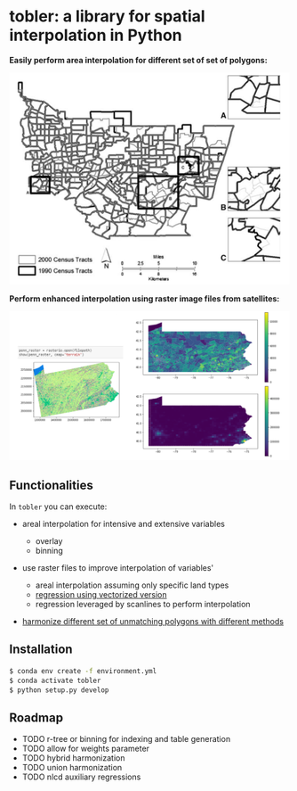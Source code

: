 # tobler: a library for spatial interpolation in Python

**Easily perform area interpolation for different set of set of polygons:**

![](figs/toy_census_tracts_example.png)

**Perform enhanced interpolation using raster image files from satellites:**

![](figs/raster_lattice_example.png)

## Functionalities

In `tobler` you can execute:

* areal interpolation for intensive and extensive variables
	+ overlay
	+ binning
	
* use raster files to improve interpolation of variables'
    + areal interpolation assuming only specific land types
    + [regression using vectorized version](https://github.com/spatialucr/tobler/blob/master/examples/vectorized_raster_example.ipynb)
    + regression leveraged by scanlines to perform interpolation

* [harmonize different set of unmatching polygons with different methods](https://github.com/spatialucr/tobler/blob/master/examples/harmonizing_community_example.ipynb)

## Installation

```bash
$ conda env create -f environment.yml
$ conda activate tobler 
$ python setup.py develop
```

## Roadmap

* TODO r-tree or binning for indexing and table generation
* TODO allow for weights parameter
* TODO hybrid harmonization
* TODO union harmonization
* TODO nlcd auxiliary regressions